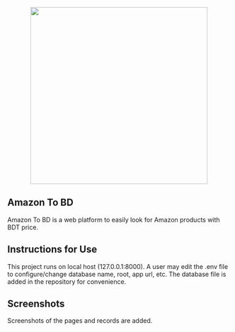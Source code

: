 <p align="center"><a href="https://laravel.com" target="_blank"><img src="https://raw.githubusercontent.com/laravel/art/master/logo-lockup/5%20SVG/2%20CMYK/1%20Full%20Color/laravel-logolockup-cmyk-red.svg" width="400"></a></p>

## Amazon To BD

Amazon To BD is a web platform to easily look for Amazon products with BDT price.
## Instructions for Use
This project runs on local host (127.0.0.1:8000). A user may edit the .env file to configure/change database name, root, app url, etc. The database file is added in the repository for convenience.
## Screenshots
Screenshots of the pages and records are added.

